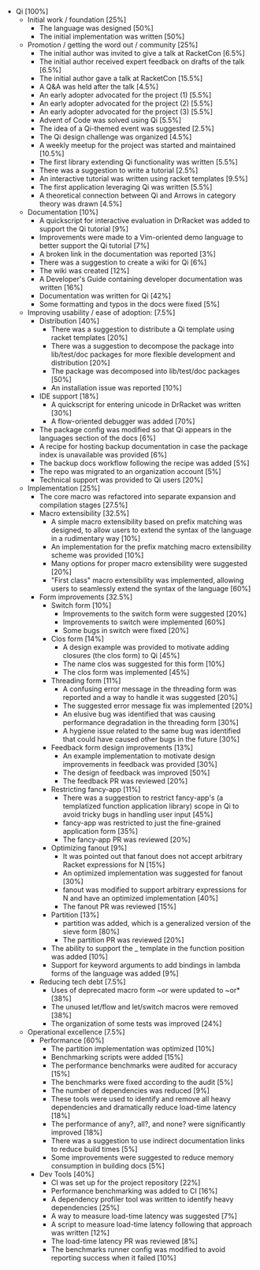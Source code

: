 * Qi [100%]
	* Initial work / foundation [25%]
		* The language was designed [50%]
		* The initial implementation was written [50%]
	* Promotion / getting the word out / community [25%]
		* The initial author was invited to give a talk at RacketCon [6.5%]
		* The initial author received expert feedback on drafts of the talk [6.5%]
		* The initial author gave a talk at RacketCon [15.5%]
		* A Q&A was held after the talk [4.5%]
		* An early adopter advocated for the project (1) [5.5%]
		* An early adopter advocated for the project (2) [5.5%]
		* An early adopter advocated for the project (3) [5.5%]
		* Advent of Code was solved using Qi [5.5%]
		* The idea of a Qi-themed event was suggested [2.5%]
		* The Qi design challenge was organized [4.5%]
		* A weekly meetup for the project was started and maintained [10.5%]
		* The first library extending Qi functionality was written [5.5%]
		* There was a suggestion to write a tutorial [2.5%]
		* An interactive tutorial was written using racket templates [9.5%]
		* The first application leveraging Qi was written [5.5%]
		* A theoretical connection between Qi and Arrows in category theory was drawn [4.5%]
	* Documentation [10%]
		* A quickscript for interactive evaluation in DrRacket was added to support the Qi tutorial [9%]
		* Improvements were made to a Vim-oriented demo language to better support the Qi tutorial [7%]
		* A broken link in the documentation was reported [3%]
		* There was a suggestion to create a wiki for Qi [6%]
		* The wiki was created [12%]
		* A Developer's Guide containing developer documentation was written [16%]
		* Documentation was written for Qi [42%]
		* Some formatting and typos in the docs were fixed [5%]
	* Improving usability / ease of adoption: [7.5%]
		* Distribution [40%]
			* There was a suggestion to distribute a Qi template using racket templates [20%]
			* There was a suggestion to decompose the package into lib/test/doc packages for more flexible development and distribution [20%]
			* The package was decomposed into lib/test/doc packages [50%]
			* An installation issue was reported [10%]
		* IDE support [18%]
			* A quickscript for entering unicode in DrRacket was written [30%]
			* A flow-oriented debugger was added [70%]
		* The package config was modified so that Qi appears in the languages section of the docs [6%]
		* A recipe for hosting backup documentation in case the package index is unavailable was provided [6%]
		* The backup docs workflow following the recipe was added [5%]
		* The repo was migrated to an organization account [5%]
		* Technical support was provided to Qi users [20%]
	* Implementation [25%]
		* The core macro was refactored into separate expansion and compilation stages [27.5%]
		* Macro extensibility [32.5%]
			* A simple macro extensibility based on prefix matching was designed, to allow users to extend the syntax of the language in a rudimentary way [10%]
			* An implementation for the prefix matching macro extensibility scheme was provided [10%]
			* Many options for proper macro extensibility were suggested [20%]
			* "First class" macro extensibility was implemented, allowing users to seamlessly extend the syntax of the language [60%]
		* Form improvements [32.5%]
			* Switch form [10%]
				* Improvements to the switch form were suggested [20%]
				* Improvements to switch were implemented [60%]
				* Some bugs in switch were fixed [20%]
			* Clos form [14%]
				* A design example was provided to motivate adding closures (the clos form) to Qi [45%]
				* The name clos was suggested for this form [10%]
				* The clos form was implemented [45%]
			* Threading form [11%]
				* A confusing error message in the threading form was reported and a way to handle it was suggested [20%]
				* The suggested error message fix was implemented [20%]
				* An elusive bug was identified that was causing performance degradation in the threading form [30%]
				* A hygiene issue related to the same bug was identified that could have caused other bugs in the future [30%]
			* Feedback form design improvements [13%]
				* An example implementation to motivate design improvements in feedback was provided [30%]
				* The design of feedback was improved [50%]
				* The feedback PR was reviewed [20%]
			* Restricting fancy-app [11%]
				* There was a suggestion to restrict fancy-app's (a templatized function application library) scope in Qi to avoid tricky bugs in handling user input [45%]
				* fancy-app was restricted to just the fine-grained application form [35%]
				* The fancy-app PR was reviewed [20%]
			* Optimizing fanout [9%]
				* It was pointed out that fanout does not accept arbitrary Racket expressions for N [15%]
				* An optimized implementation was suggested for fanout [30%]
				* fanout was modified to support arbitrary expressions for N and have an optimized implementation [40%]
				* The fanout PR was reviewed [15%]
			* Partition [13%]
				* partition was added, which is a generalized version of the sieve form [80%]
				* The partition PR was reviewed [20%]
			* The ability to support the _ template in the function position was added [10%]
			* Support for keyword arguments to add bindings in lambda forms of the language was added [9%]
		* Reducing tech debt [7.5%]
			* Uses of deprecated macro form ~or were updated to ~or* [38%]
			* The unused let/flow and let/switch macros were removed [38%]
			* The organization of some tests was improved [24%]
	* Operational excellence [7.5%]
		* Performance [60%]
			* The partition implementation was optimized [10%]
			* Benchmarking scripts were added [15%]
			* The performance benchmarks were audited for accuracy [15%]
			* The benchmarks were fixed according to the audit [5%]
			* The number of dependencies was reduced [9%]
			* These tools were used to identify and remove all heavy dependencies and dramatically reduce load-time latency [18%]
			* The performance of any?, all?, and none? were significantly improved [18%]
			* There was a suggestion to use indirect documentation links to reduce build times [5%]
			* Some improvements were suggested to reduce memory consumption in building docs [5%]
		* Dev Tools [40%]
			* CI was set up for the project repository [22%]
			* Performance benchmarking was added to CI [16%]
			* A dependency profiler tool was written to identify heavy dependencies [25%]
			* A way to measure load-time latency was suggested [7%]
			* A script to measure load-time latency following that approach was written [12%]
			* The load-time latency PR was reviewed [8%]
			* The benchmarks runner config was modified to avoid reporting success when it failed [10%]

